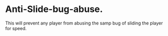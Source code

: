 # Anti-Slide-bug-abuse.
This will prevent any player from abusing the samp bug of sliding the player for speed.
